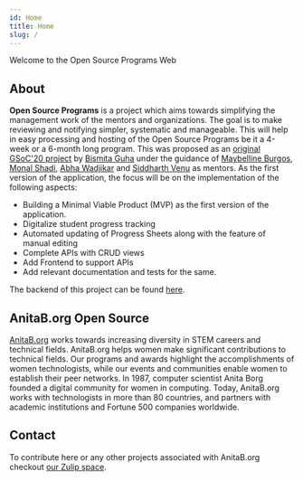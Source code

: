 ```yaml
---
id: Home
title: Home
slug: /
---
```


Welcome to the Open Source Programs Web
## About
**Open Source Programs** is a project which aims towards simplifying the management work of the mentors and organizations. The goal is to make reviewing and notifying simpler, systematic and manageable. This will help in easy processing and hosting of the Open Source Programs be it a 4-week or a 6-month long program. This was proposed as an [original GSoC'20 project](https://summerofcode.withgoogle.com/organizations/4752039663370240/) by [Bismita Guha](https://github.com/bismitaguha) under the guidance of [Maybelline Burgos](https://github.com/mayburgos), [Monal Shadi](https://github.com/Monal5031), [Abha Wadjikar](https://github.com/abha224) and [Siddharth Venu](https://github.com/sidvenu) as mentors.
As the first version of the application, the focus will be on the implementation of the following aspects:
- Building a  Minimal Viable Product (MVP) as the first version of the application.
- Digitalize student progress tracking
- Automated updating of Progress Sheets along with the feature of manual editing
- Complete APIs with CRUD views
- Add Frontend to support APIs
- Add relevant documentation and tests for the same.

The backend of this project can be found [here](https://github.com/anitab-org/open-source-programs-backend).

## AnitaB.org Open Source
[AnitaB.org](https://anitab.org/) works towards increasing diversity in STEM careers and technical fields. AnitaB.org helps women make significant contributions to technical fields. Our programs and awards highlight the accomplishments of women technologists, while our events and communities enable women to establish their peer networks.
In 1987, computer scientist Anita Borg founded a digital community for women in computing. Today, AnitaB.org works with technologists in more than 80 countries, and partners with academic institutions and Fortune 500 companies worldwide.

## Contact
To contribute here or any other projects associated with AnitaB.org checkout [our Zulip space](https://anitab-org.zulipchat.com/).
